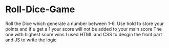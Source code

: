 # Roll-Dice-Game
Roll the Dice which generate a number between 1-6.
Use hold to store your points and if u get a 1 your score will not be added to your main score
The one with highest score wins
I used HTML and CSS to desgin the front part and JS to write the logic
